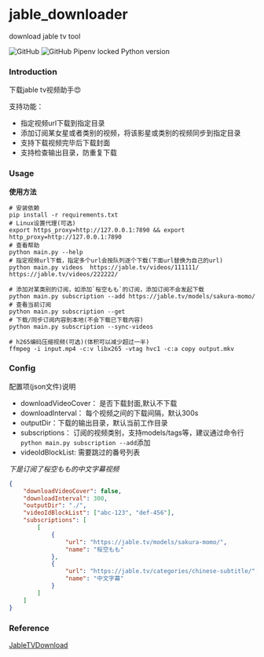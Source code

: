 # jable_downloader
download jable tv tool

![GitHub](https://img.shields.io/github/license/2niuhe/jable_downloader) ![GitHub Pipenv locked Python version](https://img.shields.io/github/pipenv/locked/python-version/2niuhe/jable_downloader)


### Introduction
下载jable tv视频助手:heart_eyes:

支持功能：
- 指定视频url下载到指定目录
- 添加订阅某女星或者类别的视频，将该影星或类别的视频同步到指定目录
- 支持下载视频完毕后下载封面
- 支持检查输出目录，防重复下载

### Usage

**使用方法**

```shell
# 安装依赖
pip install -r requirements.txt
# Linux设置代理(可选)
export https_proxy=http://127.0.0.1:7890 && export http_proxy=http://127.0.0.1:7890
# 查看帮助
python main.py --help
# 指定视频url下载，指定多个url会按队列逐个下载(下面url替换为自己的url)
python main.py videos  https://jable.tv/videos/111111/  https://jable.tv/videos/222222/

# 添加对某类别的订阅，如添加`桜空もも`的订阅，添加订阅不会发起下载
python main.py subscription --add https://jable.tv/models/sakura-momo/
# 查看当前订阅
python main.py subscription --get
# 下载/同步订阅内容到本地(不会下载已下载内容)
python main.py subscription --sync-videos

# h265编码压缩视频(可选)(体积可以减少超过一半)
ffmpeg -i input.mp4 -c:v libx265 -vtag hvc1 -c:a copy output.mkv
```

### Config

配置项(json文件)说明

- downloadVideoCover： 是否下载封面,默认不下载
- downloadInterval： 每个视频之间的下载间隔，默认300s
- outputDir：下载的输出目录，默认当前工作目录
- subscriptions： 订阅的视频类别，支持models/tags等，建议通过命令行` python main.py subscription --add `添加
- videoIdBlockList: 需要跳过的番号列表

*下是订阅了桜空もも的中文字幕视频*

```json
{
    "downloadVideoCover": false,     
    "downloadInterval": 300,
    "outputDir": "./", 
    "videoIdBlockList": ["abc-123", "def-456"],
    "subscriptions": [
        [
            {
                "url": "https://jable.tv/models/sakura-momo/",
                "name": "桜空もも"
            },
            {
                "url": "https://jable.tv/categories/chinese-subtitle/",
                "name": "中文字幕"
            }
        ]
    ]
}
```

### Reference
[JableTVDownload](https://github.com/hcjohn463/JableTVDownload)
